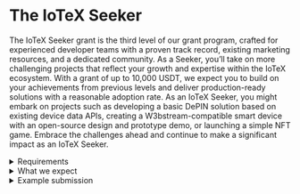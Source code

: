 # The IoTeX Seeker

The IoTeX Seeker grant is the third level of our grant program, crafted for experienced developer teams with a proven track record, existing marketing resources, and a dedicated community. As a Seeker, you’ll take on more challenging projects that reflect your growth and expertise within the IoTeX ecosystem. With a grant of up to 10,000 USDT, we expect you to build on your achievements from previous levels and deliver production-ready solutions with a reasonable adoption rate. As an IoTeX Seeker, you might embark on projects such as developing a basic DePIN solution based on existing device data APIs, creating a W3bstream-compatible smart device with an open-source design and prototype demo, or launching a simple NFT game. Embrace the challenges ahead and continue to make a significant impact as an IoTeX Seeker.

<details>

<summary>Requirements</summary>

* Proven team with existing marketing resources
* Existing organic community
* Existing product of their own

</details>

<details>

<summary>What we expect</summary>

Everything form previous level, and:&#x20;

* Production ready
* Reasonable adoption

</details>

<details>

<summary>Example submission</summary>

* Basic DePIN project based on existing device data API
* W3bstream compatible smart device (open-source design + prototype demo)
* Simple NFT Game

#### For a category specific example visit the [_**Grant Verticals**_](../grant-verticals/) page

</details>
